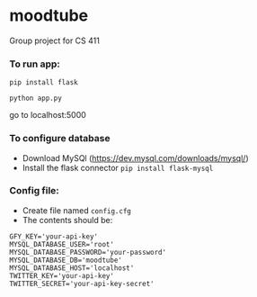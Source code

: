 # moodtube
Group project for CS 411

### To run app:

`pip install flask`

`python app.py`

go to localhost:5000

### To configure database
- Download MySQl (https://dev.mysql.com/downloads/mysql/)
- Install the flask connector `pip install flask-mysql`

### Config file:
- Create file named `config.cfg`
- The contents should be:
```
GFY_KEY='your-api-key'
MYSQL_DATABASE_USER='root'
MYSQL_DATABASE_PASSWORD='your-password'
MYSQL_DATABASE_DB='moodtube'
MYSQL_DATABASE_HOST='localhost'
TWITTER_KEY='your-api-key'
TWITTER_SECRET='your-api-key-secret'
```
